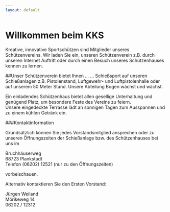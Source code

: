 ```yaml
---
layout: default
---
```

# Willkommen beim KKS

Kreative, innovative Sportschützen sind Mitglieder unseres Schützenvereins. Wir laden Sie ein, unseren Schützenverein z.B. durch unseren Internet Auftritt oder durch einen Besuch unseres Schützenhauses kennen zu lernen.

##Unser Schützenverein bietet Ihnen ...
... Schießsport auf unseren Schießanlagen z.B. Pistolenstand, Luftgewehr- und Luftpistolenhalle oder auf unserem 50 Meter Stand. Unsere Abteilung Bogen wächst und wächst.

Ein einladendes Schützenhaus bietet allen gesellige Unterhaltung und genügend Platz, um besondere Feste des Vereins zu feiern.   
Unsere eingedeckte Terrasse lädt an sonnigen Tagen zum Ausspannen und zu einem kühlen Getränk ein.


###Kontaktinformation

Grundsätzlich können Sie jedes Vorstandsmitglied ansprechen oder zu unseren Öffnungszeiten der Schießanlage bzw. des Schützenhauses bei uns im 

Bruchhäuserweg  
68723 Plankstadt    
Telefon (06202) 12521  (nur zu den Öffnungszeiten)

vorbeischauen.

Alternativ kontaktieren Sie den Ersten Vorstand: 

Jürgen Weiland  
Mörikeweg 14  
06202 / 12312  

